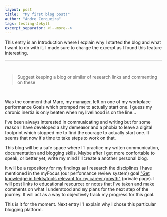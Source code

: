 ```yaml
---
layout: post
title:  "My first blog post!"
author: "Andre Cerqueira"
tags: testing-Jekyll
excerpt_separator: <!--more-->
---
```

This entry is an Introduction where I explain why I started the blog and what I want to do with it. I made sure to change the excerpt as I found this feature interesting.<!--more-->
<br>
<hr>
<br>

> Suggest keeping a blog or similar of research links and commenting on these
<br>

Was the comment that Marc, my manager, left on one of my workplace performance Goals which promped me to actually start one. I guess my chronic inertia is only beaten when my livelihood is on the line...


I've been always interested in communicating and writing but for some reason I have developed a shy demeanor and a phobia to leave a digital footprint which stopped me to find the courage to actually start one. It seems that now it's time to take steps to work on that.


This blog will be a safe space where I'll practice my writen communication, documentation and blogging skills. Maybe after I get more confortable to speak, or better yet, write my mind I'll create a another personal blog.


It will be a repository for my findings as I research the disciplines I have mentioned in the myFocus (our performance review system) goal ["Get knowledge in fields/tools relevant for my career growth"][goal] (private page). I will post links to educational resources or notes that I've taken and make comments on what I understood and my plans for the next step of the journey. It will act as a way to objectively track my progress for this goal. 


This is it for the moment. Next entry I'll explain why I chose this particular blogging platform.

[goal]: https://focusrite.latticehq.com/goals/ff59f864-37f7-48e6-98c1-afe3b4ced73f


